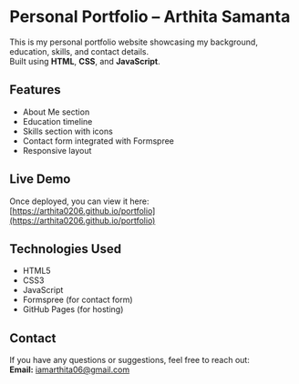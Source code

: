 # Personal Portfolio – Arthita Samanta

This is my personal portfolio website showcasing my background, education, skills, and contact details.  
Built using **HTML**, **CSS**, and **JavaScript**.

## Features
- About Me section
- Education timeline
- Skills section with icons
- Contact form integrated with Formspree
- Responsive layout

## Live Demo
Once deployed, you can view it here:  
[https://arthita0206.github.io/portfolio](https://arthita0206.github.io/portfolio)

## Technologies Used
- HTML5
- CSS3
- JavaScript
- Formspree (for contact form)
- GitHub Pages (for hosting)

## Contact
If you have any questions or suggestions, feel free to reach out:  
**Email:** iamarthita06@gmail.com
